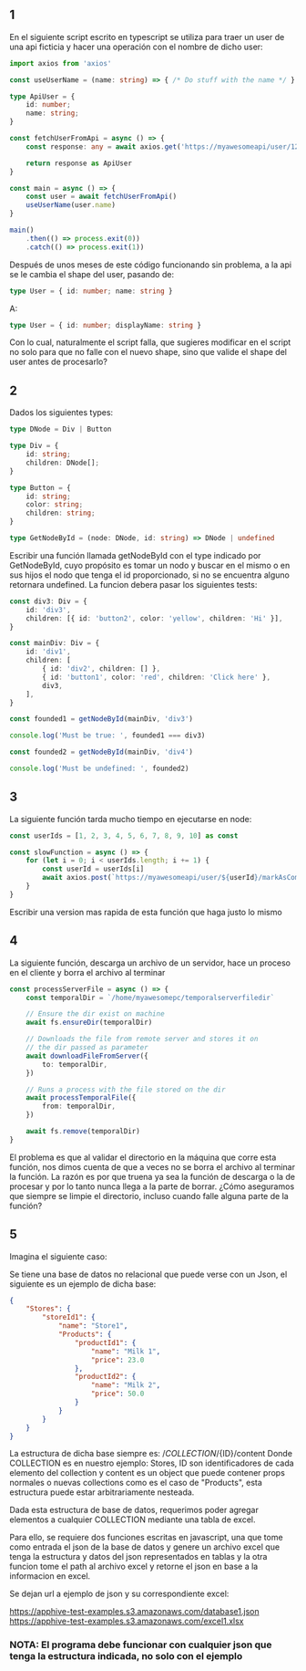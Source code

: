 ## 1
En el siguiente script escrito en typescript se utiliza para traer un user de una api ficticia y hacer una operación con el nombre de dicho user:

```typescript
import axios from 'axios'

const useUserName = (name: string) => { /* Do stuff with the name */ }

type ApiUser = {
    id: number;
    name: string;
}

const fetchUserFromApi = async () => {
    const response: any = await axios.get('https://myawesomeapi/user/123')

    return response as ApiUser
}

const main = async () => {
    const user = await fetchUserFromApi()
    useUserName(user.name)
}

main()
    .then(() => process.exit(0))
    .catch(() => process.exit(1))

```
Después de unos meses de este código funcionando sin problema, a la api se le cambia el shape del user, pasando de:
```typescript
type User = { id: number; name: string }
```
A:
```typescript
type User = { id: number; displayName: string }
```
Con lo cual, naturalmente el script falla, que sugieres modificar en el script no solo para que no falle con el nuevo shape, sino que valide el shape del user antes de procesarlo?

## 2
Dados los siguientes types:

```typescript
type DNode = Div | Button

type Div = {
    id: string;
    children: DNode[];
}

type Button = {
    id: string;
    color: string;
    children: string;
}

type GetNodeById = (node: DNode, id: string) => DNode | undefined

```
Escribir una función llamada getNodeById con el type indicado por GetNodeById, cuyo propósito es tomar un nodo y buscar en el mismo o en sus hijos el nodo que tenga el id proporcionado, si no se encuentra alguno retornara undefined.
La funcion debera pasar los siguientes tests:

```typescript
const div3: Div = {
    id: 'div3',
    children: [{ id: 'button2', color: 'yellow', children: 'Hi' }],
}

const mainDiv: Div = {
    id: 'div1',
    children: [
        { id: 'div2', children: [] },
        { id: 'button1', color: 'red', children: 'Click here' },
        div3,
    ],
}

const founded1 = getNodeById(mainDiv, 'div3')

console.log('Must be true: ', founded1 === div3)

const founded2 = getNodeById(mainDiv, 'div4')

console.log('Must be undefined: ', founded2)
```

## 3
La siguiente función tarda mucho tiempo en ejecutarse en node:
```typescript
const userIds = [1, 2, 3, 4, 5, 6, 7, 8, 9, 10] as const

const slowFunction = async () => {
    for (let i = 0; i < userIds.length; i += 1) {
        const userId = userIds[i]
        await axios.post(`https://myawesomeapi/user/${userId}/markAsCompleted`)
    }
}
```
Escribir una version mas rapida de esta función que haga justo lo mismo

## 4
La siguiente función, descarga un archivo de un servidor, hace un proceso en el cliente y borra el archivo al terminar

```typescript
const processServerFile = async () => {
    const temporalDir = `/home/myawesomepc/temporalserverfiledir`

    // Ensure the dir exist on machine
    await fs.ensureDir(temporalDir)

    // Downloads the file from remote server and stores it on
    // the dir passed as parameter
    await downloadFileFromServer({
        to: temporalDir,
    })

    // Runs a process with the file stored on the dir
    await processTemporalFile({
        from: temporalDir,
    })

    await fs.remove(temporalDir)
}
```
El problema es que al validar el directorio en la máquina que corre esta función, nos dimos cuenta de que a veces no se borra el archivo al terminar la función.
La razón es por que truena ya sea la función de descarga o la de procesar y por lo tanto nunca llega a la parte de borrar.
¿Cómo aseguramos que siempre se limpie el directorio, incluso cuando falle alguna parte de la función?

## 5
Imagina el siguiente caso:

Se tiene una base de datos no relacional que puede verse con un Json, el siguiente es un ejemplo de dicha base:

```json
{
    "Stores": {
        "storeId1": {
            "name": "Store1",
            "Products": {
                "productId1": {
                    "name": "Milk 1",
                    "price": 23.0
                },
                "productId2": {
                    "name": "Milk 2",
                    "price": 50.0
                }
            }
        }
    }
}
```

La estructura de dicha base siempre es: /${COLLECTION}/${ID}/content
Donde COLLECTION es en nuestro ejemplo: Stores, ID son identificadores de cada elemento del collection y content es un object que puede contener props normales o nuevas collections como es el caso de "Products", esta estructura puede estar arbitrariamente nesteada.

Dada esta estructura de base de datos, requerimos poder agregar elementos a cualquier COLLECTION mediante una tabla de excel.

Para ello, se requiere dos funciones escritas en javascript, una que tome como entrada el json de la base de datos y genere un archivo excel que tenga la estructura y datos del json representados en tablas y la otra funcion tome el path al archivo excel y retorne el json en base a la informacion en excel.

Se dejan url a ejemplo de json y su correspondiente excel:

https://apphive-test-examples.s3.amazonaws.com/database1.json
https://apphive-test-examples.s3.amazonaws.com/excel1.xlsx

### NOTA: El programa debe funcionar con cualquier json que tenga la estructura indicada, no solo con el ejemplo

